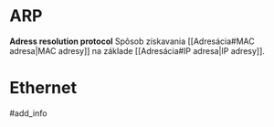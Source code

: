 # ARP
**Adress resolution protocol**
Spôsob získavania [[Adresácia#MAC adresa|MAC adresy]] na základe [[Adresácia#IP adresa|IP adresy]].
# Ethernet
#add_info 